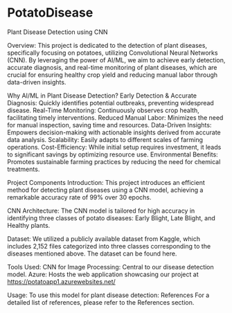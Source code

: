 # PotatoDisease

Plant Disease Detection using CNN

Overview:
This project is dedicated to the detection of plant diseases, specifically focusing on potatoes, utilizing Convolutional Neural Networks (CNN). By leveraging the power of AI/ML, we aim to achieve early detection, accurate diagnosis, and real-time monitoring of plant diseases, which are crucial for ensuring healthy crop yield and reducing manual labor through data-driven insights.

Why AI/ML in Plant Disease Detection?
Early Detection & Accurate Diagnosis: Quickly identifies potential outbreaks, preventing widespread disease.
Real-Time Monitoring: Continuously observes crop health, facilitating timely interventions.
Reduced Manual Labor: Minimizes the need for manual inspection, saving time and resources.
Data-Driven Insights: Empowers decision-making with actionable insights derived from accurate data analysis.
Scalability: Easily adapts to different scales of farming operations.
Cost-Efficiency: While initial setup requires investment, it leads to significant savings by optimizing resource use.
Environmental Benefits: Promotes sustainable farming practices by reducing the need for chemical treatments.

Project Components
Introduction:
This project introduces an efficient method for detecting plant diseases using a CNN model, achieving a remarkable accuracy rate of 99% over 30 epochs.

CNN Architecture:
The CNN model is tailored for high accuracy in identifying three classes of potato diseases: Early Blight, Late Blight, and Healthy plants.



Dataset:
We utilized a publicly available dataset from Kaggle, which includes 2,152 files categorized into three classes corresponding to the diseases mentioned above. The dataset can be found here.

Tools Used:
CNN for Image Processing: Central to our disease detection model.
Azure: Hosts the web application showcasing our project at https://potatoapp1.azurewebsites.net/

Usage:
To use this model for plant disease detection:
References
For a detailed list of references, please refer to the References section.

